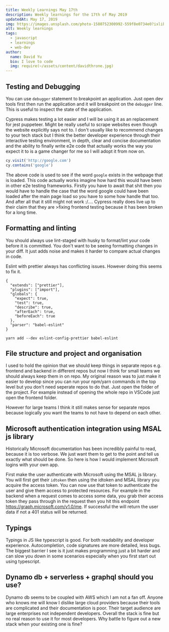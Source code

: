```yaml
---
title: Weekly Learnings May 17th
description: Weekly learnings for the 17th of May 2019
updatedAt: May 17, 2019
img: https://images.unsplash.com/photo-1580752300992-559f8e0734e0?ixlib=rb-1.2.1&ixid=eyJhcHBfaWQiOjEyMDd9&auto=format&fit=crop&w=634&q=80
alt: Weekly learnings
tags:
  - javascript
  - learnings
  - web-dev
author:
  name: David Yu
  bio: I love to code
  img: require(~/assets/content/davidthrone.jpg)
---
```


## Testing and Debugging

You can use `debugger` statement to breakpoint an application. Just open dev tools first then run the application and it will breakpoint on the `debugger` line. This is useful to inspect the state of the application.

Cypress makes testing a lot easier and I will be using it as an replacement for jest puppeteer. Might be really useful to scrape websites even though the website explicitly says not to. I don't usually like to recommend changes to your tech stack but I think the better developer experience through their interactive testing environment, in depth, clear and concise documentation and the ability to finally write e2e code that actually works the way you expect it to is a game changer for me so I will adopt it from now on.

```js
cy.visit('http://google.com')
cy.contains('google')
```

The above code is used to see if the word `google` exists in the webpage that is loaded. This code actually works imagine how hard this would have been in other e2e testing frameworks. Firstly you have to await that shit then you would have to handle the case that the word google could have been loaded after the main page load so you have to some how handle that too. And after all that it still might not work :/.... Cypress really does live up to their claim that they are >fixing frontend testing because it has been broken for a long time.

## Formatting and linting

You should always use lint-staged with husky to format/lint your code before it is committed. You don't want to be seeing formatting changes in your diff. It just adds noise and makes it harder to compare actual changes in code.

Eslint with prettier always has conflicting issues. However doing this seems to fix it.

```
{
  "extends": ["prettier"],
  "plugins": ["import"],
  "globals": {
    "expect": true,
    "test": true,
    "describe": true,
    "afterEach": true,
    "beforeEach": true
  },
  "parser": "babel-eslint"
}
```

`yarn add --dev eslint-config-prettier babel-eslint`

## File structure and project and organisation

I used to hold the opinion that we should keep things in separate repos e.g. frontend and backend in different repos but now I think for small teams we should always keep them in on repo. My original reason was to just make it easier to develop since you can run your npm/yarn commands in the top level but you don't need seperate repos to do that. Just open the folder of the project. For example instead of opening the whole repo in VSCode just open the frontend folder.

However for large teams I think it still makes sense for separate repos because logically you want the teams to not have to depend on each other.

## Microsoft authentication integration using MSAL js library

Historically Microsoft documentation has been incredibly painful to read, because it is too verbose. We just want them to get to the point and tell us exactly what should be done. So here is how I would implement Microsoft logins with your own app.

First make the user authenticate with Microsoft using the MSAL js library. You will first get their `idtoken` then using the idtoken and MSAL library you acquire the access token. You can now use that token to authenticate the user and give them access to protected resources. For example in the backend when a request comes to access some data, you grab their access token they pass through in the request then you hit this endpoint https://graph.microsoft.com/v1.0/me. If successful the will return the user data if not a 401 status will be returned.

## Typings

Typings in JS like typescript is good. For both readability and developer experience. Autocompletion, code signatures are more detailed, less bugs. The biggest barrier I see is it just makes programming just a bit harder and can slow you down in some scenarios especially when you first start out using typescript.

## Dynamo db + serverless + graphql should you use?

Dynamo db seems to be coupled with AWS which I am not a fan off. Anyone who knows me will know I dislike large cloud providers because their tools are complicated and their documentation is poor. Their target audience are large enterprises not independent developers. Overall the stack is fine but no real reason to use it for most developers. Why battle to figure out a new stack when your existing one is fine?
